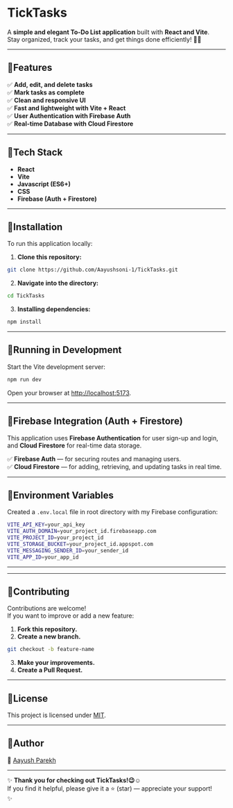 # TickTasks

A **simple and elegant To-Do List application** built with **React and Vite**.  
Stay organized, track your tasks, and get things done efficiently! 🚀✨

---

## 🔹Features

✅ **Add, edit, and delete tasks**   
✅ **Mark tasks as complete**   
✅ **Clean and responsive UI**   
✅ **Fast and lightweight with Vite + React**   
✅ **User Authentication with Firebase Auth**   
✅ **Real-time Database with Cloud Firestore**   

---

## 🔹Tech Stack

- **React**  
- **Vite**  
- **Javascript (ES6+)**  
- **CSS**  
- **Firebase (Auth + Firestore)**  

---

## 🔹Installation

To run this application locally:

1. **Clone this repository:**

```bash
git clone https://github.com/Aayushsoni-1/TickTasks.git
```

2. **Navigate into the directory:**

```bash
cd TickTasks
```

3. **Installing dependencies:**

```bash
npm install
```

---

## 🔹Running in Development

Start the Vite development server:

```bash
npm run dev
```

Open your browser at [http://localhost:5173](http://localhost:5173).

---

## 🔹Firebase Integration (Auth + Firestore)

This application uses **Firebase Authentication** for user sign-up and login, and **Cloud Firestore** for real-time data storage.

✅ **Firebase Auth** — for securing routes and managing users.  
✅ **Cloud Firestore** — for adding, retrieving, and updating tasks in real time.

---

## 🔹Environment Variables

Created a `.env.local` file in root directory with my Firebase configuration:

```bash
VITE_API_KEY=your_api_key
VITE_AUTH_DOMAIN=your_project_id.firebaseapp.com
VITE_PROJECT_ID=your_project_id
VITE_STORAGE_BUCKET=your_project_id.appspot.com
VITE_MESSAGING_SENDER_ID=your_sender_id
VITE_APP_ID=your_app_id
```

---
---

## 🔹Contributing

Contributions are welcome!  
If you want to improve or add a new feature:

1. **Fork this repository.**  
2. **Create a new branch.**  
```bash
git checkout -b feature-name
```  
3. **Make your improvements.**  
4. **Create a Pull Request.**  

---

## 🔹License

This project is licensed under [MIT](LICENSE).

---

## 🔹Author

👤 [Aayush Parekh](https://github.com/Aayushsoni-1)

---

✨ **Thank you for checking out TickTasks!😉☺️**  
If you find it helpful, please give it a ⭐ (star) — appreciate your support!  
✨
